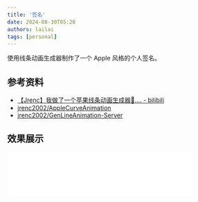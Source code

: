 ```yaml
---
title: '签名'
date: 2024-08-30T05:20
authors: lailai
tags: [personal]
---
```


使用线条动画生成器制作了一个 Apple 风格的个人签名。

<!-- truncate -->

## 参考资料

- [【Jrenc】我做了一个苹果线条动画生成器🥰.... - bilibili](https://www.bilibili.com/video/BV1QmpceuEe1)
- [jrenc2002/AppleCurveAnimation](https://github.com/jrenc2002/AppleCurveAnimation)
- [jrenc2002/GenLineAnimation-Server](https://github.com/jrenc2002/GenLineAnimation-Server)

## 效果展示

![](./assets/signature.svg)
